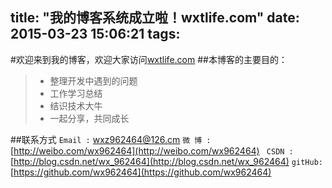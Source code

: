 title: "我的博客系统成立啦！wxtlife.com"
date: 2015-03-23 15:06:21
tags:
---

#欢迎来到我的博客，欢迎大家访问[wxtlife.com](wxtlife.com)
##本博客的主要目的：
> * 整理开发中遇到的问题
> * 工作学习总结
> * 结识技术大牛
> * 一起分享，共同成长

##联系方式
`Email :` [wxz962464@126.cm](wxz962464@126.cm)
`微 博 :` [http://weibo.com/wx962464](http://weibo.com/wx962464)
` CSDN :` [http://blog.csdn.net/wx_962464](http://blog.csdn.net/wx_962464)
`gitHub:` [https://github.com/wx962464](https://github.com/wx962464)
